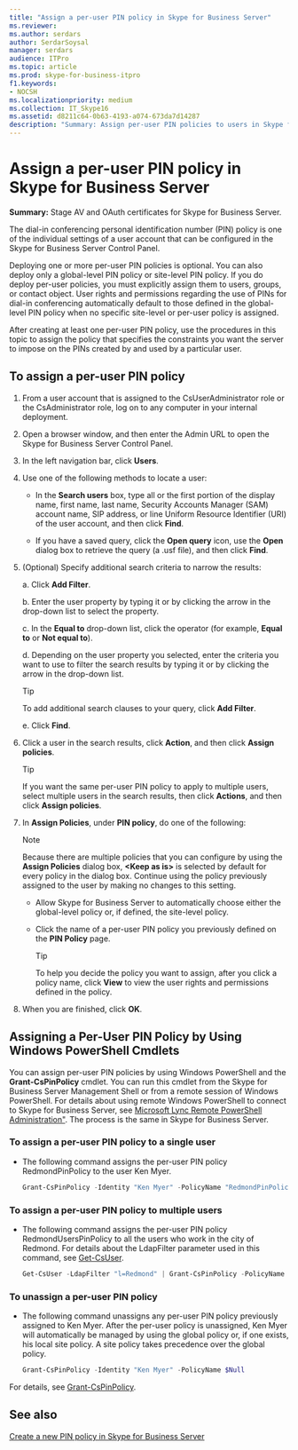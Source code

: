 ```yaml
---
title: "Assign a per-user PIN policy in Skype for Business Server"
ms.reviewer:
ms.author: serdars
author: SerdarSoysal
manager: serdars
audience: ITPro
ms.topic: article
ms.prod: skype-for-business-itpro
f1.keywords:
- NOCSH
ms.localizationpriority: medium
ms.collection: IT_Skype16
ms.assetid: d8211c64-0b63-4193-a074-673da7d14287
description: "Summary: Assign per-user PIN policies to users in Skype for Business Server."
---
```


# Assign a per-user PIN policy in Skype for Business Server

**Summary:** Stage AV and OAuth certificates for Skype for Business Server.

The dial-in conferencing personal identification number (PIN) policy is one of the individual settings of a user account that can be configured in the Skype for Business Server Control Panel.

Deploying one or more per-user PIN policies is optional. You can also deploy only a global-level PIN policy or site-level PIN policy. If you do deploy per-user policies, you must explicitly assign them to users, groups, or contact object. User rights and permissions regarding the use of PINs for dial-in conferencing automatically default to those defined in the global-level PIN policy when no specific site-level or per-user policy is assigned.

After creating at least one per-user PIN policy, use the procedures in this topic to assign the policy that specifies the constraints you want the server to impose on the PINs created by and used by a particular user.

## To assign a per-user PIN policy

1. From a user account that is assigned to the CsUserAdministrator role or the CsAdministrator role, log on to any computer in your internal deployment.

2. Open a browser window, and then enter the Admin URL to open the Skype for Business Server Control Panel.

3. In the left navigation bar, click **Users**.

4. Use one of the following methods to locate a user:

   - In the **Search users** box, type all or the first portion of the display name, first name, last name, Security Accounts Manager (SAM) account name, SIP address, or line Uniform Resource Identifier (URI) of the user account, and then click **Find**.

   - If you have a saved query, click the **Open query** icon, use the **Open** dialog box to retrieve the query (a .usf file), and then click **Find**.

5. (Optional) Specify additional search criteria to narrow the results:

   a. Click **Add Filter**.

   b. Enter the user property by typing it or by clicking the arrow in the drop-down list to select the property.

   c. In the **Equal to** drop-down list, click the operator (for example, **Equal to** or **Not equal to**).

   d. Depending on the user property you selected, enter the criteria you want to use to filter the search results by typing it or by clicking the arrow in the drop-down list.

    > [!TIP]
    > To add additional search clauses to your query, click **Add Filter**.

   e. Click **Find**.

6. Click a user in the search results, click **Action**, and then click **Assign policies**.

    > [!TIP]
    > If you want the same per-user PIN policy to apply to multiple users, select multiple users in the search results, then click **Actions**, and then click **Assign policies**.

7. In **Assign Policies**, under **PIN policy**, do one of the following:

    > [!NOTE]
    > Because there are multiple policies that you can configure by using the **Assign Policies** dialog box, **\<Keep as is\>** is selected by default for every policy in the dialog box. Continue using the policy previously assigned to the user by making no changes to this setting.

   - Allow Skype for Business Server to automatically choose either the global-level policy or, if defined, the site-level policy.

   - Click the name of a per-user PIN policy you previously defined on the **PIN Policy** page.

     > [!TIP]
     > To help you decide the policy you want to assign, after you click a policy name, click **View** to view the user rights and permissions defined in the policy.

8. When you are finished, click **OK**.

## Assigning a Per-User PIN Policy by Using Windows PowerShell Cmdlets

You can assign per-user PIN policies by using Windows PowerShell and the **Grant-CsPinPolicy** cmdlet. You can run this cmdlet from the Skype for Business Server Management Shell or from a remote session of Windows PowerShell. For details about using remote Windows PowerShell to connect to Skype for Business Server, see [Microsoft Lync Remote PowerShell Administration"](https://blog.insideo365.com/2011/08/remote-lync-powershell-administration/). The process is the same in Skype for Business Server.

### To assign a per-user PIN policy to a single user

- The following command assigns the per-user PIN policy RedmondPinPolicy to the user Ken Myer.

  ```PowerShell
  Grant-CsPinPolicy -Identity "Ken Myer" -PolicyName "RedmondPinPolicy"
  ```

### To assign a per-user PIN policy to multiple users

- The following command assigns the per-user PIN policy RedmondUsersPinPolicy to all the users who work in the city of Redmond. For details about the LdapFilter parameter used in this command, see [Get-CsUser](/powershell/module/skype/get-csuser?view=skype-ps).

  ```PowerShell
  Get-CsUser -LdapFilter "l=Redmond" | Grant-CsPinPolicy -PolicyName "RedmondUsersPinPolicy"
  ```

### To unassign a per-user PIN policy

- The following command unassigns any per-user PIN policy previously assigned to Ken Myer. After the per-user policy is unassigned, Ken Myer will automatically be managed by using the global policy or, if one exists, his local site policy. A site policy takes precedence over the global policy.

  ```PowerShell
  Grant-CsPinPolicy -Identity "Ken Myer" -PolicyName $Null
  ```

For details, see [Grant-CsPinPolicy](/powershell/module/skype/grant-cspinpolicy?view=skype-ps).

## See also

[Create a new PIN policy in Skype for Business Server](create-a-new-pin-policy.md)
